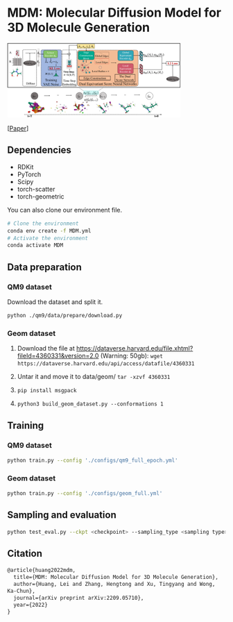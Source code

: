 # MDM: Molecular Diffusion Model for 3D Molecule Generation
<img src="./overview.png" width="400">


[[Paper](https://arxiv.org/abs/2209.05710)]

## Dependencies

- RDKit
- PyTorch
- Scipy
- torch-scatter
- torch-geometric

You can also clone our environment file.

```bash
# Clone the environment
conda env create -f MDM.yml
# Activate the environment
conda activate MDM
```

## Data preparation

### QM9 dataset

Download the dataset and split it.

```bash
python ./qm9/data/prepare/download.py
```

### Geom dataset

1. Download the file at https://dataverse.harvard.edu/file.xhtml?fileId=4360331&version=2.0   (Warning: 50gb):
   `wget https://dataverse.harvard.edu/api/access/datafile/4360331`

2. Untar it and move it to data/geom/
   `tar -xzvf 4360331`
3. `pip install msgpack`
4. `python3 build_geom_dataset.py --conformations 1`

## Training

### QM9 dataset

```bash
python train.py --config './configs/qm9_full_epoch.yml'
```

### Geom dataset

```bash
python train.py --config './configs/geom_full.yml'
```

## Sampling and evaluation

```bash
python test_eval.py --ckpt <checkpoint> --sampling_type <sampling type> --w_global_pos 1 -- w_global_node 1 --w_local_pos 4 --w_local_node 5
```

## Citation

```
@article{huang2022mdm,
  title={MDM: Molecular Diffusion Model for 3D Molecule Generation},
  author={Huang, Lei and Zhang, Hengtong and Xu, Tingyang and Wong, Ka-Chun},
  journal={arXiv preprint arXiv:2209.05710},
  year={2022}
}
```